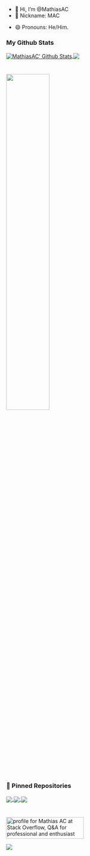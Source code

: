 - 👋 Hi, I’m @MathiasAC
- 👋 Nickname: MAC
<!--- 🔭 I’m currently working on -->
- 😄 Pronouns: He/Him.

### My Github Stats
<a href="https://github.com/MathiasAC" align="right">
  <img align="center" alt="MathiasAC' Github Stats" src="https://github-readme-stats.vercel.app/api?username=MathiasAC&show_icons=true&hide_border=true&count_private=true&include_all_commits=true&theme=dark" />
</a>
<a href="https://github.com/MathiasAC">
  <img align="center" src="https://github-readme-stats.anuraghazra1.vercel.app/api/top-langs/?username=MathiasAC&layout=compact&theme=dark" />
</a>

#
<img src="https://github-readme-streak-stats.herokuapp.com/?user=MathiasAC&theme=dark" width="48%">

### 📌 Pinned Repositories
<a href="https://github.com/mithom/streamlabs_chatbot_tic_tac_toe">
  <img align="center" src="https://github-readme-stats.vercel.app/api/pin/?username=mithom&repo=streamlabs_chatbot_tic_tac_toe&theme=dark&show_owner=true" />
</a>
<a href="https://github.com/MathiasAC/quizapp">
  <img align="center" src="https://github-readme-stats.vercel.app/api/pin/?username=MathiasAC&repo=quiz_app&theme=dark&show_owner=true" />
</a>
<a href="https://github.com/MathiasAC/quizapp">
  <img align="center" src="https://github-readme-stats.vercel.app/api/pin/?username=MathiasAC&repo=text_adventure_game&theme=dark&show_owner=true" />
</a>

#
<a href="https://stackoverflow.com/users/9950539/mathias-ac">
  <img src="https://stackoverflow.com/users/flair/9950539.png?theme=dark" width="208" height="58" alt="profile for Mathias AC at  Stack Overflow, Q&amp;A for professional and enthusiast programmers" title="profile for Mathias AC at Stack Overflow, Q&amp;A for professional and enthusiast programmers">
</a>

![](https://komarev.com/ghpvc/?username=MathiasAC&label=Visits)
